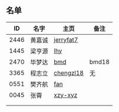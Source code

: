 ## 名单

| ID   | 名字 | 主页 | 备注 |
| ---- | ---- | ---- | ---- |
| 2446 | 黄嘉诚 |  [jerryfat7](Student/2020-Autumn/Markdown-Git/hjc.md)    |      |
| 1445 |  梁亨源  |  [lhy](Student/2020-Autumn/Markdown-Git/1445.md)    |      |
|2470  |毕梦达|    [bmd](Student/2020-Autumn/Markdown-Git/2470.md ) |bmd18|
| 3365 | 程志立 | [chengzl18](Student/2020-Autumn/Markdown-Git/chengzl18.md) | 无 |
| 0551 |  樊齐航| [fan](https://github.com/saturn-lab/MEE-CC07/blob/master/Memos/Student/2019-Autumn/%23%E6%A8%8A%E9%BD%90%E8%88%AA.md)     |      |
| 0045 | 张霄 |[xzy-xyz](https://github.com/xzy-xyz)|      |
|      |      |      |      |
|      |      |      |      |


